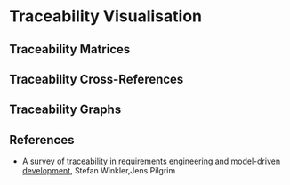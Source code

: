 # Traceability Visualisation

## Traceability Matrices
## Traceability Cross-References
## Traceability Graphs

## References
- [A survey of traceability in requirements engineering and model-driven development](http://dl.acm.org/citation.cfm?id=1861287), Stefan Winkler,Jens Pilgrim
